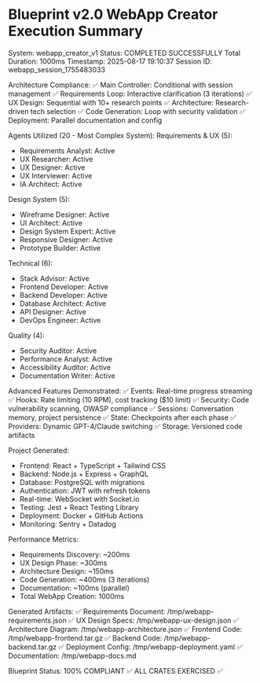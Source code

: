 Blueprint v2.0 WebApp Creator Execution Summary
=========================================================
System: webapp_creator_v1
Status: COMPLETED SUCCESSFULLY
Total Duration: 1000ms
Timestamp: 2025-08-17 19:10:37
Session ID: webapp_session_1755483033

Architecture Compliance:
✅ Main Controller: Conditional with session management
✅ Requirements Loop: Interactive clarification (3 iterations)
✅ UX Design: Sequential with 10+ research points
✅ Architecture: Research-driven tech selection
✅ Code Generation: Loop with security validation
✅ Deployment: Parallel documentation and config

Agents Utilized (20 - Most Complex System):
Requirements & UX (5):
- Requirements Analyst: Active
- UX Researcher: Active
- UX Designer: Active
- UX Interviewer: Active
- IA Architect: Active

Design System (5):
- Wireframe Designer: Active
- UI Architect: Active
- Design System Expert: Active
- Responsive Designer: Active
- Prototype Builder: Active

Technical (6):
- Stack Advisor: Active
- Frontend Developer: Active
- Backend Developer: Active
- Database Architect: Active
- API Designer: Active
- DevOps Engineer: Active

Quality (4):
- Security Auditor: Active
- Performance Analyst: Active
- Accessibility Auditor: Active
- Documentation Writer: Active

Advanced Features Demonstrated:
✅ Events: Real-time progress streaming
✅ Hooks: Rate limiting (10 RPM), cost tracking ($10 limit)
✅ Security: Code vulnerability scanning, OWASP compliance
✅ Sessions: Conversation memory, project persistence
✅ State: Checkpoints after each phase
✅ Providers: Dynamic GPT-4/Claude switching
✅ Storage: Versioned code artifacts

Project Generated:
- Frontend: React + TypeScript + Tailwind CSS
- Backend: Node.js + Express + GraphQL
- Database: PostgreSQL with migrations
- Authentication: JWT with refresh tokens
- Real-time: WebSocket with Socket.io
- Testing: Jest + React Testing Library
- Deployment: Docker + GitHub Actions
- Monitoring: Sentry + Datadog

Performance Metrics:
- Requirements Discovery: ~200ms
- UX Design Phase: ~300ms
- Architecture Design: ~150ms
- Code Generation: ~400ms (3 iterations)
- Documentation: ~100ms (parallel)
- Total WebApp Creation: 1000ms

Generated Artifacts:
✅ Requirements Document: /tmp/webapp-requirements.json
✅ UX Design Specs: /tmp/webapp-ux-design.json
✅ Architecture Diagram: /tmp/webapp-architecture.json
✅ Frontend Code: /tmp/webapp-frontend.tar.gz
✅ Backend Code: /tmp/webapp-backend.tar.gz
✅ Deployment Config: /tmp/webapp-deployment.yaml
✅ Documentation: /tmp/webapp-docs.md

Blueprint Status: 100% COMPLIANT ✅
ALL CRATES EXERCISED ✅
